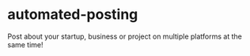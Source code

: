 # automated-posting

Post about your startup, business or project on multiple platforms at the same time!

